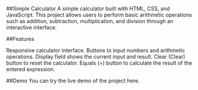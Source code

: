##Simple Calculator
A simple calculator built with HTML, CSS, and JavaScript. This project allows users to perform basic arithmetic operations such as addition, subtraction, multiplication, and division through an interactive interface.

##Features

Responsive calculator interface.
Buttons to input numbers and arithmetic operations.
Display field shows the current input and result.
Clear (Clear) button to reset the calculator.
Equals (=) button to calculate the result of the entered expression.


##Demo
You can try the live demo of the project here.
